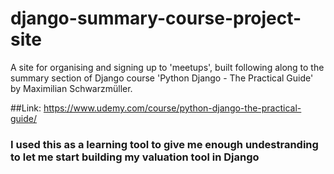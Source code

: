 # django-summary-course-project-site
A site for organising and signing up to 'meetups', built following along to the summary section of Django course 'Python Django - The Practical Guide' by Maximilian Schwarzmüller.

##Link:
https://www.udemy.com/course/python-django-the-practical-guide/

### I used this as a learning tool to give me enough undestranding to let me start building my valuation tool in Django
